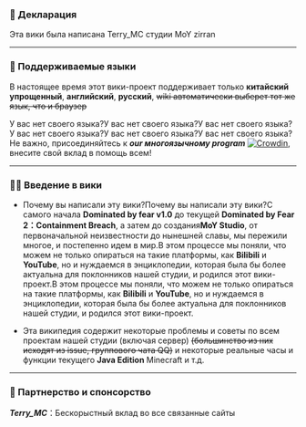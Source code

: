 ### 📣 Декларация

Эта вики была написана Terry_MC студии MoY zirran

---

### 📄 Поддерживаемые языки

В настоящее время этот вики-проект поддерживает только **китайский упрощенный**, **английский**, **русский**, ~~wiki автоматически выберет тот же язык, что и браузер~~

У вас нет своего языка?У вас нет своего языка?У вас нет своего языка?У вас нет своего языка?У вас нет своего языка?У вас нет своего языка?Не важно, присоединяйтесь к **_our многоязычному program_** [![Crowdin](https://badges.crowdin.net/moywiki/localized.svg)](https://crowdin.com/project/moywiki), внесите свой вклад в помощь всем!

---

### 😶‍🌫️ Введение в вики

- Почему вы написали эту вики?Почему вы написали эту вики?С самого начала **Dominated by fear v1.0** до текущей **Dominated by Fear 2：Containment Breach**, а затем до создания**MoY Studio**, от первоначальной неизвестности до нынешней славы, мы пережили многое, и постепенно идем в мир.В этом процессе мы поняли, что можем не только опираться на такие платформы, как **Bilibili** и **YouTube**, но и нуждаемся в энциклопедии, которая была бы более актуальна для поклонников нашей студии, и родился этот вики-проект.В этом процессе мы поняли, что можем не только опираться на такие платформы, как **Bilibili** и **YouTube**, но и нуждаемся в энциклопедии, которая была бы более актуальна для поклонников нашей студии, и родился этот вики-проект.

- Эта википедия содержит некоторые проблемы и советы по всем проектам нашей студии (включая сервер) ~~(большинство из них исходят из issue, группового чата QQ)~~ и некоторые реальные часы и функции текущего **Java Edition** Minecraft и т.д.

---

### 🤝 Партнерство и спонсорство

**_Terry_MC_**：Бескорыстный вклад во все связанные сайты
